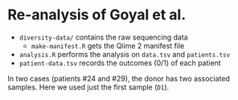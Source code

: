 # Re-analysis of Goyal et al.

- `diversity-data/` contains the raw sequencing data
    - `make-manifest.R` gets the Qiime 2 manifest file
- `analysis.R` performs the analysis on `data.tsv` and `patients.tsv`
- `patient-data.tsv` records the outcomes (0/1) of each patient

In two cases (patients #24 and #29), the donor has two associated samples. Here
we used just the first sample (`D1`).
